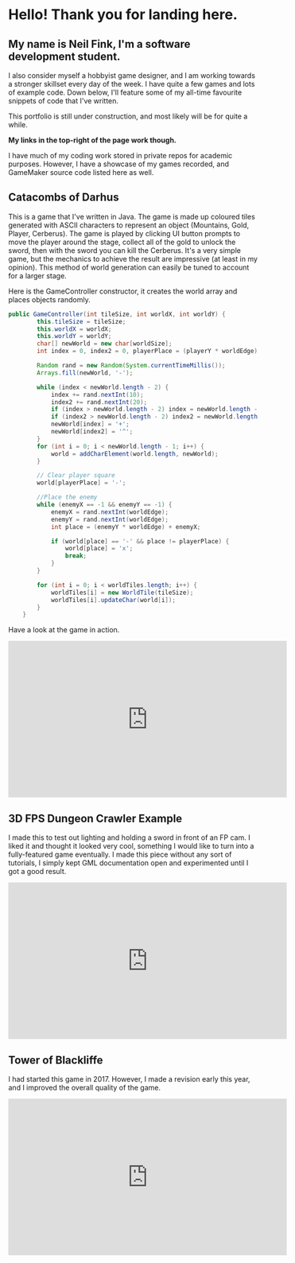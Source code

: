 # Hello! Thank you for landing here.

## My name is Neil Fink, I'm a software development student.
I also consider myself a hobbyist game designer, and I am working towards a stronger skillset every day of the week.
I have quite a few games and lots of example code. Down below, I'll feature some of my all-time favourite snippets of code that I've written.

This portfolio is still under construction, and most likely will be for quite a while.

**My links in the top-right of the page work though.**

I have much of my coding work stored in private repos for academic purposes. However, I have a showcase of my games recorded, and GameMaker source code listed here as well.

## Catacombs of Darhus

This is a game that I've written in Java. The game is made up coloured tiles generated with ASCII characters to represent an object (Mountains, Gold, Player, Cerberus). The game is played by clicking UI button prompts to move the player around the stage, collect all of the gold to unlock the sword, then with the sword you can kill the Cerberus. It's a very simple game, but the mechanics to achieve the result are impressive (at least in my opinion). This method of world generation can easily be tuned to account for a larger stage.

Here is the GameController constructor, it creates the world array and places objects randomly.

```Java
public GameController(int tileSize, int worldX, int worldY) {
        this.tileSize = tileSize;
        this.worldX = worldX;
        this.worldY = worldY;
        char[] newWorld = new char[worldSize];
        int index = 0, index2 = 0, playerPlace = (playerY * worldEdge) + playerX;

        Random rand = new Random(System.currentTimeMillis());
        Arrays.fill(newWorld, '-');

        while (index < newWorld.length - 2) {
            index += rand.nextInt(10);
            index2 += rand.nextInt(20);
            if (index > newWorld.length - 2) index = newWorld.length - 2;
            if (index2 > newWorld.length - 2) index2 = newWorld.length - 2;
            newWorld[index] = '+';
            newWorld[index2] = '^';
        }
        for (int i = 0; i < newWorld.length - 1; i++) {
            world = addCharElement(world.length, newWorld);
        }

        // Clear player square
        world[playerPlace] = '-';

        //Place the enemy
        while (enemyX == -1 && enemyY == -1) {
            enemyX = rand.nextInt(worldEdge);
            enemyY = rand.nextInt(worldEdge);
            int place = (enemyY * worldEdge) + enemyX;

            if (world[place] == '-' && place != playerPlace) {
                world[place] = 'x';
                break;
            }
        }

        for (int i = 0; i < worldTiles.length; i++) {
            worldTiles[i] = new WorldTile(tileSize);
            worldTiles[i].updateChar(world[i]);
        }
    }

```

Have a look at the game in action.

<iframe width="560" height="315" src="https://www.youtube.com/embed/-3AbFq_-tBo" title="YouTube video player" frameborder="0" allow="accelerometer; autoplay; clipboard-write; encrypted-media; gyroscope; picture-in-picture" allowfullscreen></iframe>


## 3D FPS Dungeon Crawler Example

I made this to test out lighting and holding a sword in front of an FP cam. I liked it and thought it looked very cool, something I would like to turn into a fully-featured game eventually.
I made this piece without any sort of tutorials, I simply kept GML documentation open and experimented until I got a good result.

<iframe width="560" height="315" src="https://www.youtube.com/embed/GSoilj9MPO0" title="YouTube video player" frameborder="0" allow="accelerometer; autoplay; clipboard-write; encrypted-media; gyroscope; picture-in-picture" allowfullscreen></iframe>


## Tower of Blackliffe

I had started this game in 2017. However, I made a revision early this year, and I improved the overall quality of the game.

<iframe width="560" height="315" src="https://www.youtube.com/embed/seOKVvTbWqo" title="YouTube video player" frameborder="0" allow="accelerometer; autoplay; clipboard-write; encrypted-media; gyroscope; picture-in-picture" allowfullscreen></iframe>


